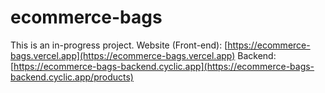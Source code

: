 # ecommerce-bags
This is an in-progress project.
Website (Front-end): [https://ecommerce-bags.vercel.app](https://ecommerce-bags.vercel.app)
Backend: [https://ecommerce-bags-backend.cyclic.app](https://ecommerce-bags-backend.cyclic.app/products)
